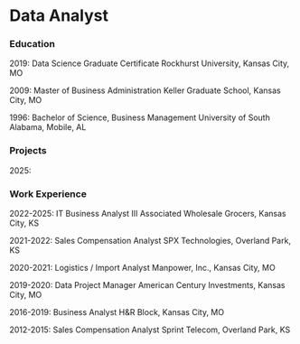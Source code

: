 # Data Analyst

### Education
2019: Data Science Graduate Certificate
Rockhurst University, Kansas City, MO

2009: Master of Business Administration
Keller Graduate School, Kansas City, MO

1996: Bachelor of Science, Business Management
University of South Alabama, Mobile, AL

### Projects
2025:


### Work Experience
2022-2025: IT Business Analyst III
Associated Wholesale Grocers, Kansas City, KS

2021-2022: Sales Compensation Analyst
SPX Technologies, Overland Park, KS

2020-2021: Logistics / Import Analyst
Manpower, Inc., Kansas City, MO 

2019-2020: Data Project Manager
American Century Investments, Kansas City, MO 

2016-2019: Business Analyst
H&R Block, Kansas City, MO 

2012-2015: Sales Compensation Analyst
Sprint Telecom, Overland Park, KS 
